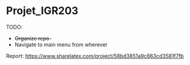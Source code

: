 # Projet_IGR203

TODO:  
* ~~Organize repo~~-  
* Navigate to main menu from wherever  

Report: https://www.sharelatex.com/project/58bd3851a9c863cd3581f7fb
